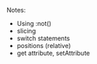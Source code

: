 Notes:

- Using :not()
- slicing
- switch statements
- positions (relative)
- get attribute, setAttribute
